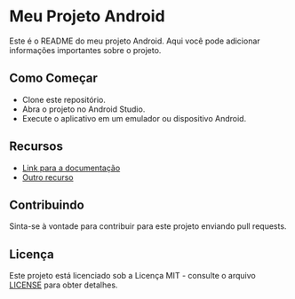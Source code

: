 # Meu Projeto Android

Este é o README do meu projeto Android. Aqui você pode adicionar informações importantes sobre o projeto.

## Como Começar

- Clone este repositório.
- Abra o projeto no Android Studio.
- Execute o aplicativo em um emulador ou dispositivo Android.

## Recursos

- [Link para a documentação](https://exemplo.com)
- [Outro recurso](https://exemplo2.com)

## Contribuindo

Sinta-se à vontade para contribuir para este projeto enviando pull requests.

## Licença

Este projeto está licenciado sob a Licença MIT - consulte o arquivo [LICENSE](LICENSE) para obter detalhes.